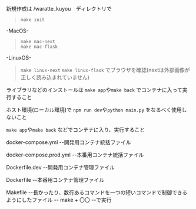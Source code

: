 新規作成は
/waratte_kuyou　ディレクトリで
> ```make init```

-MacOS-                  
> ```make mac-next```    
> ```make mac-flask```   

-LinuxOS-
> ```make linux-next```
> ```make linux-flask```
でブラウザを確認(nextは外部画像が正しく読み込まれていません)

ライブラリなどのインストールは
```make app```や```make back```
でコンテナに入って実行すること

ホスト環境(ローカル環境)で
```npm run dev```や```python main.py```
をなるべく使用しないこと

```make app```や```make back```
などでコンテナに入り、実行すること


docker-compose.yml
--開発用コンテナ統括ファイル

docker-compose.prod.yml
--本番用コンテナ統括ファイル

Dockerfile.dev
--開発用コンテナ管理ファイル

Dockerfile
--本番用コンテナ管理ファイル

Makefile
--長かったり、数行あるコマンドを一つの短いコマンドで制御できるようにしたファイル
-- make + 〇〇
--で実行